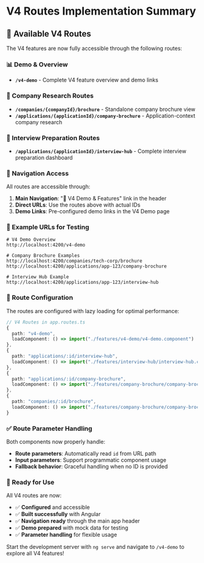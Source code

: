 # V4 Routes Implementation Summary

## 🎯 Available V4 Routes

The V4 features are now fully accessible through the following routes:

### 📊 Demo & Overview
- **`/v4-demo`** - Complete V4 feature overview and demo links

### 🏢 Company Research Routes
- **`/companies/{companyId}/brochure`** - Standalone company brochure view
- **`/applications/{applicationId}/company-brochure`** - Application-context company research

### 🎯 Interview Preparation Routes  
- **`/applications/{applicationId}/interview-hub`** - Complete interview preparation dashboard

### 🧭 Navigation Access

All routes are accessible through:
1. **Main Navigation**: "🚀 V4 Demo & Features" link in the header
2. **Direct URLs**: Use the routes above with actual IDs
3. **Demo Links**: Pre-configured demo links in the V4 Demo page

### 📝 Example URLs for Testing

```
# V4 Demo Overview
http://localhost:4200/v4-demo

# Company Brochure Examples
http://localhost:4200/companies/tech-corp/brochure
http://localhost:4200/applications/app-123/company-brochure

# Interview Hub Example
http://localhost:4200/applications/app-123/interview-hub
```

### 🔗 Route Configuration

The routes are configured with lazy loading for optimal performance:

```typescript
// V4 Routes in app.routes.ts
{
  path: "v4-demo",
  loadComponent: () => import("./features/v4-demo/v4-demo.component")
},
{
  path: "applications/:id/interview-hub", 
  loadComponent: () => import("./features/interview-hub/interview-hub.component")
},
{
  path: "applications/:id/company-brochure",
  loadComponent: () => import("./features/company-brochure/company-brochure.component")
},
{
  path: "companies/:id/brochure",
  loadComponent: () => import("./features/company-brochure/company-brochure.component")
}
```

### ✅ Route Parameter Handling

Both components now properly handle:
- **Route parameters**: Automatically read `id` from URL path
- **Input parameters**: Support programmatic component usage
- **Fallback behavior**: Graceful handling when no ID is provided

### 🚀 Ready for Use

All V4 routes are now:
- ✅ **Configured** and accessible
- ✅ **Built successfully** with Angular
- ✅ **Navigation ready** through the main app header
- ✅ **Demo prepared** with mock data for testing
- ✅ **Parameter handling** for flexible usage

Start the development server with `ng serve` and navigate to `/v4-demo` to explore all V4 features!
